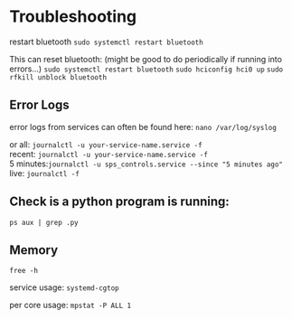 # Troubleshooting

restart bluetooth `sudo systemctl restart bluetooth`


This can reset bluetooth: (might be good to do periodically if running into errors...)
`sudo systemctl restart bluetooth`
`sudo hciconfig hci0 up`
`sudo rfkill unblock bluetooth`

## Error Logs

error logs from services can often be found here: `nano /var/log/syslog`

or 
all: `journalctl -u your-service-name.service -f`<br>
recent: `journalctl -u your-service-name.service -f`<br>
5 minutes:`journalctl -u sps_controls.service --since "5 minutes ago"`<br>
live: `journalctl -f`

## Check is a python program is running:
`ps aux | grep .py`

## Memory

`free -h`

service usage: `systemd-cgtop`


per core usage: `mpstat -P ALL 1`